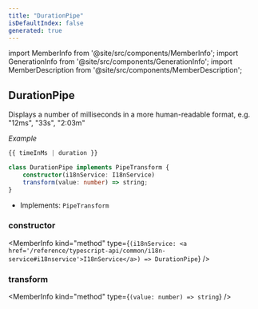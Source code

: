 ```yaml
---
title: "DurationPipe"
isDefaultIndex: false
generated: true
---
```

<!-- This file was generated from the Vendure source. Do not modify. Instead, re-run the "docs:build" script -->
import MemberInfo from '@site/src/components/MemberInfo';
import GenerationInfo from '@site/src/components/GenerationInfo';
import MemberDescription from '@site/src/components/MemberDescription';


## DurationPipe

<GenerationInfo sourceFile="packages/admin-ui/src/lib/core/src/shared/pipes/duration.pipe.ts" sourceLine="18" packageName="@bb-vendure/admin-ui" />

Displays a number of milliseconds in a more human-readable format,
e.g. "12ms", "33s", "2:03m"

*Example*

```ts
{{ timeInMs | duration }}
```

```ts title="Signature"
class DurationPipe implements PipeTransform {
    constructor(i18nService: I18nService)
    transform(value: number) => string;
}
```
* Implements: <code>PipeTransform</code>



<div className="members-wrapper">

### constructor

<MemberInfo kind="method" type={`(i18nService: <a href='/reference/typescript-api/common/i18n-service#i18nservice'>I18nService</a>) => DurationPipe`}   />


### transform

<MemberInfo kind="method" type={`(value: number) => string`}   />




</div>
